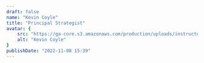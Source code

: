 ```yaml
---
draft: false
name: "Kevin Coyle"
title: "Principal Strategist"
avatar: {
    src: "https://ga-core.s3.amazonaws.com/production/uploads/instructor/image/16092/webp_thumbnail_kevin_headshot.jpg.webp",
    alt: "Kevin Coyle"
}
publishDate: "2022-11-08 15:39"
---
```

